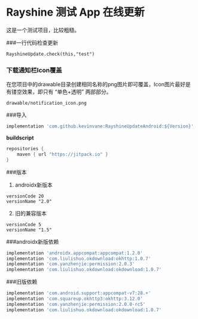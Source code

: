 # Rayshine 测试 App 在线更新

这是一个测试项目，比较粗糙。

###一行代码检查更新
```
RayshineUpdate.check(this,"test")
```

### 下载通知栏Icon覆盖

在您项目中的drawable目录创建相同名称的png图片即可覆盖，Icon图片最好是有镂空效果，即只有 “单色+透明” 两部部分。
```
drawable/notification_icon.png
```

###导入

```gradle
implementation 'com.github.kevinvane:RayshineUpdateAndroid:${Version}'
```

**buildscript**

```gradle
repositories {
    maven { url "https://jitpack.io" }
}
```

###版本

1. androidx新版本
```
versionCode 20
versionName "2.0"
```

2. 旧的兼容版本
```
versionCode 5
versionName "1.5"
```

###androidx新版依赖
```gradle
implementation 'androidx.appcompat:appcompat:1.2.0'
implementation 'com.liulishuo.okdownload:okhttp:1.0.7'
implementation 'com.yanzhenjie:permission:2.0.3'
implementation 'com.liulishuo.okdownload:okdownload:1.0.7'
```

###旧版依赖
```gradle
implementation 'com.android.support:appcompat-v7:28.+'
implementation 'com.squareup.okhttp3:okhttp:3.12.0'
implementation 'com.yanzhenjie:permission:2.0.0-rc5'
implementation 'com.liulishuo.okdownload:okdownload:1.0.7'
```